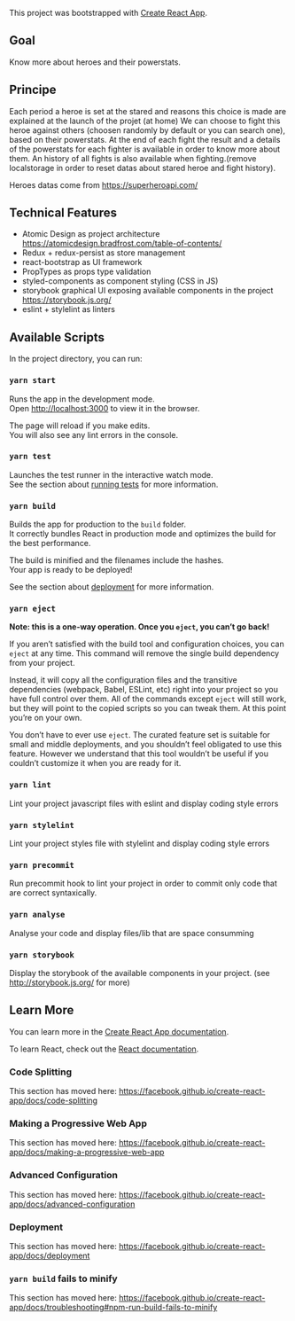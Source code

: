 This project was bootstrapped with [Create React App](https://github.com/facebook/create-react-app).

## Goal

Know more about heroes and their powerstats.

## Principe

Each period a heroe is set at the stared and reasons this choice is made are explained at the launch of the projet (at home)
We can choose to fight this heroe against others (choosen randomly by default or you can search one), based on their powerstats.
At the end of each fight the result and a details of the powerstats for each fighter is available in order to know more about them.
An history of all fights is also available when fighting.(remove localstorage in order to reset datas about stared heroe and fight history).

Heroes datas come from https://superheroapi.com/

## Technical Features

- Atomic Design as project architecture https://atomicdesign.bradfrost.com/table-of-contents/
- Redux + redux-persist as store management
- react-bootstrap as UI framework
- PropTypes as props type validation
- styled-components as component styling (CSS in JS)
- storybook graphical UI exposing available components in the project https://storybook.js.org/
- eslint + stylelint as linters

## Available Scripts

In the project directory, you can run:

### `yarn start`

Runs the app in the development mode.<br />
Open [http://localhost:3000](http://localhost:3000) to view it in the browser.

The page will reload if you make edits.<br />
You will also see any lint errors in the console.

### `yarn test`

Launches the test runner in the interactive watch mode.<br />
See the section about [running tests](https://facebook.github.io/create-react-app/docs/running-tests) for more information.

### `yarn build`

Builds the app for production to the `build` folder.<br />
It correctly bundles React in production mode and optimizes the build for the best performance.

The build is minified and the filenames include the hashes.<br />
Your app is ready to be deployed!

See the section about [deployment](https://facebook.github.io/create-react-app/docs/deployment) for more information.

### `yarn eject`

**Note: this is a one-way operation. Once you `eject`, you can’t go back!**

If you aren’t satisfied with the build tool and configuration choices, you can `eject` at any time. This command will remove the single build dependency from your project.

Instead, it will copy all the configuration files and the transitive dependencies (webpack, Babel, ESLint, etc) right into your project so you have full control over them. All of the commands except `eject` will still work, but they will point to the copied scripts so you can tweak them. At this point you’re on your own.

You don’t have to ever use `eject`. The curated feature set is suitable for small and middle deployments, and you shouldn’t feel obligated to use this feature. However we understand that this tool wouldn’t be useful if you couldn’t customize it when you are ready for it.

### `yarn lint`

Lint your project javascript files with eslint and display coding style errors

### `yarn stylelint`

Lint your project styles file with stylelint and display coding style errors

### `yarn precommit`

Run precommit hook to lint your project in order to commit only code that are correct syntaxically.

### `yarn analyse`

Analyse your code and display files/lib that are space consumming

### `yarn storybook`

Display the storybook of the available components in your project. (see http://storybook.js.org/ for more)

## Learn More

You can learn more in the [Create React App documentation](https://facebook.github.io/create-react-app/docs/getting-started).

To learn React, check out the [React documentation](https://reactjs.org/).

### Code Splitting

This section has moved here: https://facebook.github.io/create-react-app/docs/code-splitting

### Making a Progressive Web App

This section has moved here: https://facebook.github.io/create-react-app/docs/making-a-progressive-web-app

### Advanced Configuration

This section has moved here: https://facebook.github.io/create-react-app/docs/advanced-configuration

### Deployment

This section has moved here: https://facebook.github.io/create-react-app/docs/deployment

### `yarn build` fails to minify

This section has moved here: https://facebook.github.io/create-react-app/docs/troubleshooting#npm-run-build-fails-to-minify
